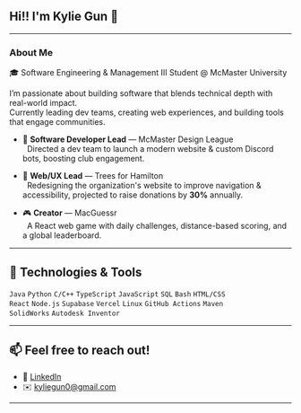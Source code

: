 ## Hi!! I'm Kylie Gun 👋

---

### About Me

🎓 Software Engineering & Management III Student @ McMaster University  

I’m passionate about building software that blends technical depth with real-world impact.  
Currently leading dev teams, creating web experiences, and building tools that engage communities.  

- 🚀 **Software Developer Lead** — McMaster Design League<br>
  &nbsp;&nbsp;Directed a dev team to launch a modern website & custom Discord bots, boosting club engagement.

- 🌱 **Web/UX Lead** — Trees for Hamilton<br>
  &nbsp;&nbsp;Redesigning the organization's website to improve navigation & accessibility, projected to raise donations by **30%** annually.

- 🎮 **Creator** — MacGuessr<br>
  &nbsp;&nbsp;A React web game with daily challenges, distance-based scoring, and a global leaderboard.



---

## 🔧 Technologies & Tools

`Java` `Python` `C/C++` `TypeScript` `JavaScript` `SQL` `Bash` `HTML/CSS`  
`React` `Node.js` `Supabase` `Vercel` `Linux` `GitHub Actions` `Maven`  
`SolidWorks` `Autodesk Inventor`

---

## 📫 Feel free to reach out!

- 💼 [LinkedIn](https://linkedin.com/in/kylie-gun/)  
- ✉️ kyliegun0@gmail.com  

---
